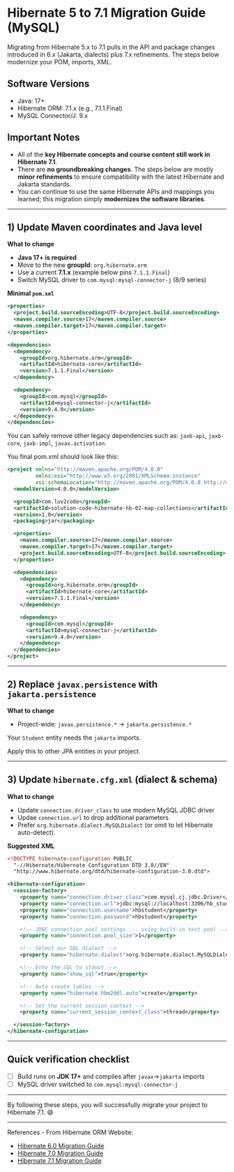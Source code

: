 # Hibernate 5 to 7.1 Migration Guide (MySQL)

Migrating from Hibernate 5.x to 7.1 pulls in the API and package changes introduced in 6.x (Jakarta, dialects) plus 7.x refinements. The steps below modernize your POM, imports, XML.

## Software Versions
- Java: 17+
- Hibernate ORM: 7.1.x (e.g., 7.1.1.Final)
- MySQL Connector/J: 9.x

## Important Notes

- All of the **key Hibernate concepts and course content still work in Hibernate 7.1**.  
- There are **no groundbreaking changes**. The steps below are mostly **minor refinements** to ensure compatibility with the latest Hibernate and Jakarta standards.  
- You can continue to use the same Hibernate APIs and mappings you learned; this migration simply **modernizes the software libraries**.

---

## 1) Update Maven coordinates and Java level

**What to change**

* **Java 17+ is required**
* Move to the new **groupId**: `org.hibernate.orm`
* Use a current **7.1.x** (example below pins `7.1.1.Final`)
* Switch MySQL driver to `com.mysql:mysql-connector-j` (8/9 series)

**Minimal `pom.xml`**

```xml
<properties>
  <project.build.sourceEncoding>UTF-8</project.build.sourceEncoding>
  <maven.compiler.source>17</maven.compiler.source>
  <maven.compiler.target>17</maven.compiler.target>
</properties>

<dependencies>
  <dependency>
    <groupId>org.hibernate.orm</groupId>
    <artifactId>hibernate-core</artifactId>
    <version>7.1.1.Final</version>
  </dependency>

  <dependency>
    <groupId>com.mysql</groupId>
    <artifactId>mysql-connector-j</artifactId>
    <version>9.4.0</version>
  </dependency>
</dependencies>
```

You can safely remove other legacy dependencies such as: `jaxb-api`, `jaxb-core`, `jaxb-impl`, `javax.activation`. 

You final pom.xml should look like this:

```xml
<project xmlns="http://maven.apache.org/POM/4.0.0"
         xmlns:xsi="http://www.w3.org/2001/XMLSchema-instance"
         xsi:schemaLocation="http://maven.apache.org/POM/4.0.0 http://maven.apache.org/xsd/maven-4.0.0.xsd">
  <modelVersion>4.0.0</modelVersion>

  <groupId>com.luv2code</groupId>
  <artifactId>solution-code-hibernate-hb-02-map-collections</artifactId>
  <version>1.0</version>
  <packaging>jar</packaging>

  <properties>
    <maven.compiler.source>17</maven.compiler.source>
    <maven.compiler.target>17</maven.compiler.target>
    <project.build.sourceEncoding>UTF-8</project.build.sourceEncoding>
  </properties>

  <dependencies>
    <dependency>
      <groupId>org.hibernate.orm</groupId>
      <artifactId>hibernate-core</artifactId>
      <version>7.1.1.Final</version>
    </dependency>

    <dependency>
      <groupId>com.mysql</groupId>
      <artifactId>mysql-connector-j</artifactId>
      <version>9.4.0</version>
    </dependency>
  </dependencies>
</project>
```


---

## 2) Replace `javax.persistence` with `jakarta.persistence`

**What to change**

* Project-wide: `javax.persistence.*` → `jakarta.persistence.*`

Your `Student` entity needs the `jakarta` imports.

Apply this to other JPA entities in your project.

---

## 3) Update `hibernate.cfg.xml` (dialect & schema)

**What to change**

* Update `connection.driver_class` to use modern MySQL JDBC driver
* Updae `connection.url` to drop additional parameters
* Prefer `org.hibernate.dialect.MySQLDialect` (or omit to let Hibernate auto-detect).

**Suggested XML**

```xml
<!DOCTYPE hibernate-configuration PUBLIC
  "-//Hibernate/Hibernate Configuration DTD 3.0//EN"
  "http://www.hibernate.org/dtd/hibernate-configuration-3.0.dtd">

<hibernate-configuration>
  <session-factory>
    <property name="connection.driver_class">com.mysql.cj.jdbc.Driver</property>
    <property name="connection.url">jdbc:mysql://localhost:3306/hb_student_tracker</property>
    <property name="connection.username">hbstudent</property>
    <property name="connection.password">hbstudent</property>

    <!-- JDBC connection pool settings ... using built-in test pool -->
    <property name="connection.pool_size">1</property>

    <!-- Select our SQL dialect -->
    <property name="hibernate.dialect">org.hibernate.dialect.MySQLDialect</property>

    <!-- Echo the SQL to stdout -->
    <property name="show_sql">true</property>

    <!-- Auto create tables -->
    <property name="hibernate.hbm2ddl.auto">create</property>

    <!-- Set the current session context -->
    <property name="current_session_context_class">thread</property>

  </session-factory>
</hibernate-configuration>
```

---

## Quick verification checklist

* [ ] Build runs on **JDK 17+** and compiles after `javax`→`jakarta` imports
* [ ] MySQL driver switched to `com.mysql:mysql-connector-j`

---

By following these steps, you will successfully migrate your project to Hibernate 7.1. :smile:

---

References - From Hibernate ORM Website:
* [Hibernate 6.0 Migration Guide](https://docs.jboss.org/hibernate/orm/6.0/migration-guide/migration-guide.html)
* [Hibernate 7.0 Migration Guide](https://docs.jboss.org/hibernate/orm/7.0/migration-guide/migration-guide.html)
* [Hibernate 7.1 Migration Guide](https://docs.jboss.org/hibernate/orm/7.1/migration-guide/migration-guide.html) 
